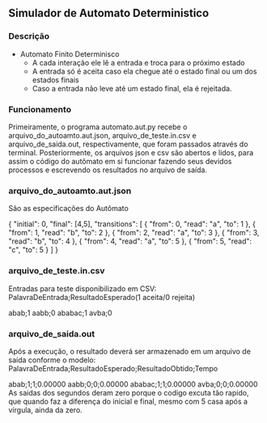 ## Simulador de Automato Deterministico
### Descrição
* Automato Finito Determinisco
     * A cada interação ele lê a entrada e troca para o próximo estado
     * A entrada só é aceita caso ela chegue até o estado final ou um dos estados finais
     * Caso a entrada não leve até um estado final, ela é rejeitada.
       
 ### Funcionamento
 <p>Primeiramente, o programa automato.aut.py recebe o arquivo_do_autoamto.aut.json, arquivo_de_teste.in.csv e arquivo_de_saida.out, respectivamente, que foram passados através do terminal. Posteriormente, os arquivos json e csv são abertos e lidos, para
  assim o código do autômato em si funcionar fazendo seus devidos processos e escrevendo os resultados no
  arquivo de saída.
 </p>
 
### arquivo_do_autoamto.aut.json
<p>São as especificações do Autômato</p>
    {
    "initial": 0,
    "final": [4,5],
    "transitions": 
    [
        {
            "from": 0,
            "read": "a",
            "to": 1
        },
        {
            "from": 1,
            "read": "b",
            "to": 2
        },
        {
            "from": 2,
            "read": "a",
            "to": 3
        },
        {
            "from": 3,
            "read": "b",
            "to": 4
        },
        {
            "from": 4,
            "read": "a",
            "to": 5
        },
        {
            "from": 5,
            "read": "c",
            "to": 5
        }
    ]
    }

### arquivo_de_teste.in.csv
<p>Entradas para teste disponibilizado em CSV: PalavraDeEntrada;ResultadoEsperado(1 aceita/0 rejeita)</p>
    abab;1
    aabb;0
    ababac;1
    avba;0

### arquivo_de_saida.out
<p>Após a execução, o resultado deverá ser armazenado em um arquivo de saída conforme o modelo: PalavraDeEntrada;ResultadoEsperado;ResultadoObtido;Tempo</p>
    abab;1;1;0.00000
    aabb;0;0;0.00000
    ababac;1;1;0.00000
    avba;0;0;0.00000
As saidas dos segundos deram zero porque o codigo excuta tão rapido, que quando faz a diferença do inicial e final, mesmo com 5 casa após a vírgula, ainda da zero.


    
